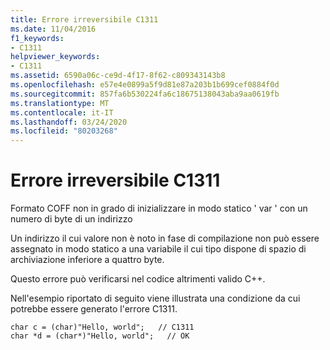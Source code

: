 ```yaml
---
title: Errore irreversibile C1311
ms.date: 11/04/2016
f1_keywords:
- C1311
helpviewer_keywords:
- C1311
ms.assetid: 6590a06c-ce9d-4f17-8f62-c809343143b8
ms.openlocfilehash: e57e4e0899a5f9d81e87a203b1b699cef0884f0d
ms.sourcegitcommit: 857fa6b530224fa6c18675138043aba9aa0619fb
ms.translationtype: MT
ms.contentlocale: it-IT
ms.lasthandoff: 03/24/2020
ms.locfileid: "80203268"
---
```

# <a name="fatal-error-c1311"></a>Errore irreversibile C1311

Formato COFF non in grado di inizializzare in modo statico ' var ' con un numero di byte di un indirizzo

Un indirizzo il cui valore non è noto in fase di compilazione non può essere assegnato in modo statico a una variabile il cui tipo dispone di spazio di archiviazione inferiore a quattro byte.

Questo errore può verificarsi nel codice altrimenti valido C++.

Nell'esempio riportato di seguito viene illustrata una condizione da cui potrebbe essere generato l'errore C1311.

```
char c = (char)"Hello, world";   // C1311
char *d = (char*)"Hello, world";   // OK
```
